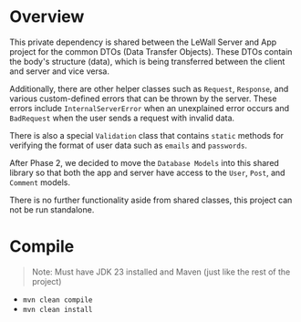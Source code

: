 # Overview

This private dependency is shared between the LeWall Server and App project for the common DTOs (Data Transfer Objects). These DTOs contain the body's structure (data), which is being transferred between the client and server and vice versa. 

Additionally, there are other helper classes such as `Request`, `Response`, and various custom-defined errors that can be thrown by the server. These errors include `InternalServerError` when an unexplained error occurs and `BadRequest` when the user sends a request with invalid data. 

There is also a special `Validation` class that contains `static` methods for verifying the format of user data such as `emails` and `passwords`.

After Phase 2, we decided to move the `Database Models` into this shared library so that both the app and server have access to the `User`, `Post`, and `Comment` models.

There is no further functionality aside from shared classes, this project can not be run standalone.

# Compile

> Note: Must have JDK 23 installed and Maven (just like the rest of the project)
- `mvn clean compile`
- `mvn clean install`
